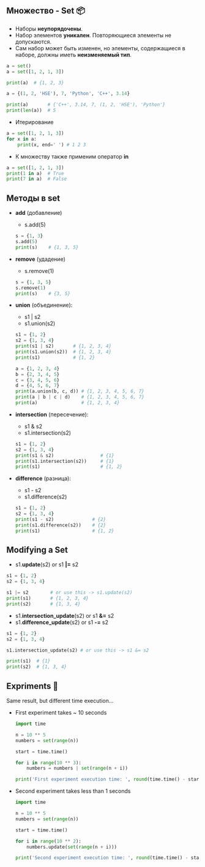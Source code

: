 ## Множество - Set :package:

* Наборы __неупорядочены__.
* Набор элементов __уникален__. Повторяющиеся элементы не допускаются.
* Сам набор может быть изменен, но элементы, содержащиеся в наборе, должны иметь __неизменяемый тип__.

```python
a = set()
a = set([1, 2, 1, 3])

print(a)  # {1, 2, 3}
```

```python
a = {(1, 2, 'HSE'), 7, 'Python', 'C++', 3.14}

print(a)       # {'C++', 3.14, 7, (1, 2, 'HSE'), 'Python'}
print(len(a))  # 5
```
* Итерирование
```python
a = set([1, 2, 1, 3])
for x in a:
    print(x, end=' ') # 1 2 3
```
* К множеству также применим оператор __in__
```python
a = set([1, 2, 1, 3])
print(1 in a)  # True
print(7 in a)  # False
```

## __Методы__ в set
* __add__ (добавление)
     * s.add(5)
     ```python
    s = {1, 3}
    s.add(5)
    print(s)    # {1, 3, 5}
     ```
* __remove__ (удадение)
     * s.remove(1)
     ```python
    s = {1, 3, 5}
    s.remove(1)
    print(s)    # {3, 5}
     ```
* __union__ (объединение):
    * s1 | s2
    * s1.union(s2)
    ```python
    s1 = {1, 2}
    s2 = {1, 3, 4}
    print(s1 | s2)       # {1, 2, 3, 4}
    print(s1.union(s2))  # {1, 2, 3, 4}
    print(s1)            # {1, 2}
    
    ```
    ```python
    a = {1, 2, 3, 4}
    b = {2, 3, 4, 5}
    c = {3, 4, 5, 6}
    d = {4, 5, 6, 7}
    print(a.union(b, c, d)) # {1, 2, 3, 4, 5, 6, 7}
    print(a | b | c | d)    # {1, 2, 3, 4, 5, 6, 7}
    print(a)                # {1, 2, 3, 4}
    ```
    
* __intersection__ (пересечение):
    * s1 & s2
    * s1.intersection(s2)
    ```python
    s1 = {1, 2}
    s2 = {1, 3, 4}
    print(s1 & s2)                 # {1}
    print(s1.intersection(s2))     # {1}
    print(s1)                      # {1, 2}
    ```
* __difference__ (разница):
    * s1 - s2
    * s1.difference(s2)
    ```python
    s1 = {1, 2}
    s2 = {1, 3, 4}
    print(s1 - s2)              # {2}
    print(s1.difference(s2))    # {2}
    print(s1)                   # {1, 2}
    ```
    
## __Modifying__ a Set

* s1.__update__(s2) or s1 __|=__ s2
```python
s1 = {1, 2}
s2 = {1, 3, 4}

s1 |= s2        # or use this -> s1.update(s2)
print(s1)       # {1, 2, 3, 4}
print(s2)       # {1, 3, 4}
```

* s1.__intersection_update__(s2) or s1 __&=__ s2
* s1.__difference_update__(s2) or s1 __-=__ s2

```python
s1 = {1, 2}
s2 = {1, 3, 4}

s1.intersection_update(s2) # or use this -> s1 &= s2

print(s1)  # {1}
print(s2)  # {1, 3, 4}
```

## Expriments :microscope:
Same result, but different time execution...
* First experiment takes ~ 10 seconds

    ```python
    import time

    n = 10 ** 5
    numbers = set(range(n))

    start = time.time()

    for i in range(10 ** 3):
        numbers = numbers | set(range(n + i))

    print('First experiment execution time: ', round(time.time() - start, 3), 'seconds')  # ~ 10 seconds
    ```
* Second experiment takes less than 1 seconds

    ```python
    import time

    n = 10 ** 5
    numbers = set(range(n))

    start = time.time()

    for i in range(10 ** 2):
        numbers.update(set(range(n + i)))

    print('Second experiment execution time: ', round(time.time() - start, 3), 'seconds')  # <1 seconds
    ```
